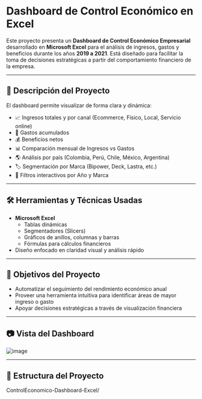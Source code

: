 # Dashboard de Control Económico en Excel

Este proyecto presenta un **Dashboard de Control Económico Empresarial** desarrollado en **Microsoft Excel** para el análisis de ingresos, gastos y beneficios durante los años **2019 a 2021**. Está diseñado para facilitar la toma de decisiones estratégicas a partir del comportamiento financiero de la empresa.

---

## 📌 Descripción del Proyecto

El dashboard permite visualizar de forma clara y dinámica:

- 📈 Ingresos totales y por canal (Ecommerce, Físico, Local, Servicio online)
- 💸 Gastos acumulados
- 💰 Beneficios netos
- 📊 Comparación mensual de Ingresos vs Gastos
- 🌎 Análisis por país (Colombia, Perú, Chile, México, Argentina)
- 🏷️ Segmentación por Marca (Bipower, Deck, Lastra, etc.)
- 🔄 Filtros interactivos por Año y Marca

---

## 🛠️ Herramientas y Técnicas Usadas

- **Microsoft Excel**
  - Tablas dinámicas
  - Segmentadores (Slicers)
  - Gráficos de anillos, columnas y barras
  - Fórmulas para cálculos financieros
- Diseño enfocado en claridad visual y análisis rápido

---

## 🎯 Objetivos del Proyecto

- Automatizar el seguimiento del rendimiento económico anual
- Proveer una herramienta intuitiva para identificar áreas de mayor ingreso o gasto
- Apoyar decisiones estratégicas a través de visualización financiera

---

## 📷 Vista del Dashboard

![image](https://github.com/user-attachments/assets/ee5de441-2390-4aec-9f04-284549713fe9)


---

## 📁 Estructura del Proyecto

ControlEconomico-Dashboard-Excel/
